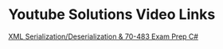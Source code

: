 # Youtube Solutions Video Links
<a href = "https://www.youtube.com/watch?v=2CCwy121V6Q&feature=youtu.be">XML Serialization/Deserialization & 70-483 Exam Prep C# 
